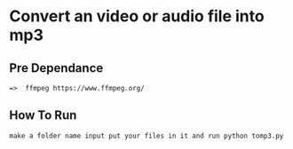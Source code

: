 # Convert an video or audio file into mp3

## Pre Dependance

    =>  ffmpeg https://www.ffmpeg.org/

## How To Run

    make a folder name input put your files in it and run python tomp3.py

